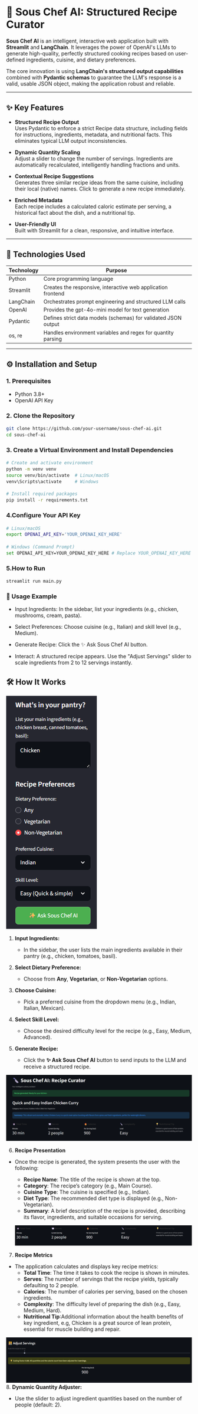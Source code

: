 # 🔪 Sous Chef AI: Structured Recipe Curator

**Sous Chef AI** is an intelligent, interactive web application built with **Streamlit** and **LangChain**. It leverages the power of OpenAI's LLMs to generate high-quality, perfectly structured cooking recipes based on user-defined ingredients, cuisine, and dietary preferences.

The core innovation is using **LangChain's structured output capabilities** combined with **Pydantic schemas** to guarantee the LLM's response is a valid, usable JSON object, making the application robust and reliable.

---

## ✨ Key Features

- **Structured Recipe Output**  
  Uses Pydantic to enforce a strict Recipe data structure, including fields for instructions, ingredients, metadata, and nutritional facts. This eliminates typical LLM output inconsistencies.

- **Dynamic Quantity Scaling**  
  Adjust a slider to change the number of servings. Ingredients are automatically recalculated, intelligently handling fractions and units.

- **Contextual Recipe Suggestions**  
  Generates three similar recipe ideas from the same cuisine, including their local (native) names. Click to generate a new recipe immediately.

- **Enriched Metadata**  
  Each recipe includes a calculated caloric estimate per serving, a historical fact about the dish, and a nutritional tip.

- **User-Friendly UI**  
  Built with Streamlit for a clean, responsive, and intuitive interface.

---

## 🚀 Technologies Used

| Technology   | Purpose                                                        |
|-------------|----------------------------------------------------------------|
| Python      | Core programming language                                       |
| Streamlit   | Creates the responsive, interactive web application frontend   |
| LangChain   | Orchestrates prompt engineering and structured LLM calls       |
| OpenAI      | Provides the gpt-4o-mini model for text generation             |
| Pydantic    | Defines strict data models (schemas) for validated JSON output |
| os, re      | Handles environment variables and regex for quantity parsing  |

---

## ⚙️ Installation and Setup

### 1. Prerequisites
- Python 3.8+
- OpenAI API Key

### 2. Clone the Repository
```bash
git clone https://github.com/your-username/sous-chef-ai.git
cd sous-chef-ai
```
### 3. Create a Virtual Environment and Install Dependencies
```bash
# Create and activate environment
python -m venv venv
source venv/bin/activate  # Linux/macOS
venv\Scripts\activate     # Windows

# Install required packages
pip install -r requirements.txt
```
### 4.Configure Your API Key
```bash
# Linux/macOS
export OPENAI_API_KEY='YOUR_OPENAI_KEY_HERE'

# Windows (Command Prompt)
set OPENAI_API_KEY=YOUR_OPENAI_KEY_HERE # Replace YOUR_OPENAI_KEY_HERE with your actual key.
```

### 5.How to Run
```bash
streamlit run main.py
```

### 🍴 Usage Example

- Input Ingredients: In the sidebar, list your ingredients (e.g.,  chicken, mushrooms, cream, pasta).

- Select Preferences: Choose cuisine (e.g., Italian) and skill level (e.g., Medium).

- Generate Recipe: Click the ✨ Ask Sous Chef AI button.

- Interact: A structured recipe appears. Use the "Adjust Servings" slider to scale ingredients from 2 to 12 servings instantly.


## 🛠️ How It Works

![User Input Flow](./images/user_input_flow.png)  

1. **Input Ingredients:**  
   - In the sidebar, the user lists the main ingredients available in their pantry (e.g., chicken, tomatoes, basil).

2. **Select Dietary Preference:**  
   - Choose from **Any**, **Vegetarian**, or **Non-Vegetarian** options.

3. **Choose Cuisine:**  
   - Pick a preferred cuisine from the dropdown menu (e.g., Indian, Italian, Mexican).

4. **Select Skill Level:**  
   - Choose the desired difficulty level for the recipe (e.g., Easy, Medium, Advanced).

5. **Generate Recipe:**  
   - Click the **✨ Ask Sous Chef AI** button to send inputs to the LLM and receive a structured recipe.


  ![User Input Flow](images/recipe_presentation.png)   

6. **Recipe Presentation**
- Once the recipe is generated, the system presents the user with the following:
  - **Recipe Name**: The title of the recipe is shown at the top.
  - **Category**: The recipe’s category (e.g., Main Course).
  - **Cuisine Type**: The cuisine is specified (e.g., Indian).
  - **Diet Type**: The recommended diet type is displayed (e.g., Non-Vegetarian).
  - **Summary**: A brief description of the recipe is provided, describing its flavor, ingredients, and suitable occasions for serving.

  ![User Input Flow](images/Metrics.png) 

7. **Recipe Metrics** 
- The application calculates and displays key recipe metrics:
  - **Total Time**: The time it takes to cook the recipe is shown in minutes.
  - **Serves**: The number of servings that the recipe yields, typically defaulting to 2 people.
  - **Calories**: The number of calories per serving, based on the chosen ingredients.
  - **Complexity**: The difficulty level of preparing the dish (e.g., Easy, Medium, Hard).
  - **Nutritional Tip**:Additional information about the health benefits of key ingredient, e.g, Chicken is a great source of lean protein, essential for muscle building and repair.

![User Input Flow](images/Dynamic_adjuster.png) 
8. **Dynamic Quantity Adjuster:**
- Use the slider to adjust ingredient quantities based on the number of people (default: 2).